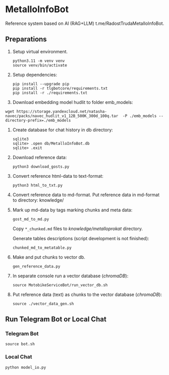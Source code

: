 # MetalloInfoBot
Reference system based on AI (RAG+LLM) t.me/RadostTrudaMetalloInfoBot. 


## Preparations
1. Setup virtual environment.
    ``` 
    python3.11 -m venv venv
    source venv/bin/activate
    ```
1. Setup dependencies:
    ```
    pip install --upgrade pip
    pip install -r tlgbotcore/requirements.txt
    pip install -r ./requirements.txt
    ```
1. Download embedding model hudlit to folder emb_models:
```
wget https://storage.yandexcloud.net/natasha-navec/packs/navec_hudlit_v1_12B_500K_300d_100q.tar  -P ./emb_models --directory-prefix=./emb_models 
```    

1. Create database for chat history in db directory:
    ```
    sqlite3
    sqlite> .open db/MetalloInfoBot.db
    sqlite> .exit
    ```

1. Download reference data:
    ```
    python3 download_gosts.py
    ```

1. Convert reference html-data to text-format:

    ```
    python3 html_to_txt.py
    ```
1. Convert reference data to md-format.
   Put reference data in md-format to directory: knowledge/

1. Mark up md-data by tags marking chunks and meta data:

    ```
    gost_md_to_md.py
    ```

    Copy `*_chunked.md` files to *knowledge/metalloprokat* directory.

    Generate tables descriptions (script development is not finished): 
    ```
    chunked_md_to_metatable.py
    ```
1.  Make and put chunks to vector db.
    ```
    gen_reference_data.py 
    ```

1. In separate console run a vector database (*chromaDB*):
    ```
    source MotobikeServiceBot/run_vector_db.sh 
    ```

1. Put reference data (text) as chunks to the vector database (*chromaDB*):
    ```
    source ./vector_data_gen.sh 
    ```

## Run Telegram Bot or Local Chat

### Telegram Bot
```
source bot.sh
```

### Local Chat
```
python model_io.py
```
